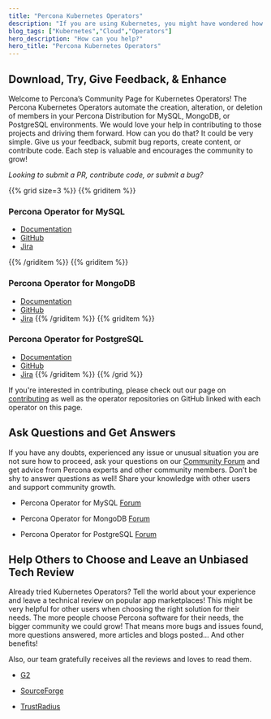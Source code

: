 ```yaml
---
title: "Percona Kubernetes Operators"
description: "If you are using Kubernetes, you might have wondered how to best deal with database clusters. This is done by controllers in Kubernetes configuration files - our Kubernetes Operators allow you to easily manage complex deployments by extending the Kubernetes API with custom resources."
blog_tags: ["Kubernetes","Cloud","Operators"]
hero_description: "How can you help?"
hero_title: "Percona Kubernetes Operators"
---
```


## Download, Try, Give Feedback, & Enhance

Welcome to Percona’s Community Page for Kubernetes Operators! The Percona Kubernetes Operators automate the creation, alteration, or deletion of members in your Percona Distribution for MySQL, MongoDB, or PostgreSQL environments. We would love your help in contributing to those projects and driving them forward. How can you do that? It could be very simple. Give us your feedback, submit bug reports, create content, or contribute code. Each step is valuable and encourages the community to grow!

*Looking to submit a PR, contribute code, or submit a bug?*

{{% grid size=3 %}}
{{% griditem %}}
### Percona Operator for MySQL
*   [Documentation](https://www.percona.com/doc/kubernetes-operator-for-pxc/index.html)
*   [GitHub](https://github.com/percona/percona-xtradb-cluster-operator)
*   [Jira](https://perconadev.atlassian.net/projects/K8SPXC/issues/)

{{% /griditem %}}
{{% griditem %}}
### Percona Operator for MongoDB
*   [Documentation](https://www.percona.com/doc/kubernetes-operator-for-psmongodb/index.html)
*   [GitHub](https://github.com/percona/percona-server-mongodb-operator)
*   [Jira](https://perconadev.atlassian.net/projects/K8SPSMDB/issues/)
{{% /griditem %}}
{{% griditem %}}
### Percona Operator for PostgreSQL
*   [Documentation](https://www.percona.com/doc/kubernetes-operator-for-postgresql/index.html)
*   [GitHub](https://github.com/percona/percona-postgresql-operator)
*   [Jira](https://perconadev.atlassian.net/projects/K8SPG/issues/)
{{% /griditem %}}
{{% /grid %}}


If you're interested in contributing, please check out our page on [contributing](/contribute) as well as the operator repositories on GitHub linked with each operator on this page.

## Ask Questions and Get Answers

If you have any doubts, experienced any issue or unusual situation you are not sure how to proceed, ask your questions on our [Community Forum](https://forums.percona.com/) and get advice from Percona experts and other community members. Don’t be shy to answer questions as well! Share your knowledge with other users and support community growth. 


*   Percona Operator for MySQL [Forum](https://forums.percona.com/c/mysql-mariadb/percona-kubernetes-operator-for-mysql/28)

*   Percona Operator for MongoDB [Forum](https://forums.percona.com/c/mongodb/percona-kubernetes-operator-for-mongodb/29)

*   Percona Operator for PostgreSQL [Forum](https://forums.percona.com/c/postgresql/percona-kubernetes-operator-for-postgresql/68)

## Help Others to Choose and Leave an Unbiased Tech Review

Already tried Kubernetes Operators? Tell the world about your experience and leave a technical review on popular app marketplaces! This might be very helpful for other users when choosing the right solution for their needs. The more people choose Percona software for their needs, the bigger community we could grow! That means more bugs and issues found, more questions answered, more articles and blogs posted… And other benefits!

Also, our team gratefully receives all the reviews and loves to read them.

*   [G2](https://www.g2.com/products/percona-kubernetes-operator-for-percona-xtradb-cluster/reviews)

*   [SourceForge](https://sourceforge.net/software/product/Percona-Kubernetes-Operator/reviews/new)

*   [TrustRadius](https://www.trustradius.com/reviews/new?product=percona-kubernetes-operator-for-mysql-and-mongodb#product)

